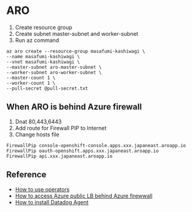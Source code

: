 # ARO
1. Create resource group
2. Create subnet master-subnet and worker-subnet
3. Run az command
```
az aro create --resource-group masafumi-kashiwagi \
--name masafumi-kashiwagi \
--vnet masafumi-kashiwagi \
--master-subnet aro-master-subnet \
--worker-subnet aro-worker-subnet \
--master-count 1 \
--worker-count 1 \
--pull-secret @pull-secret.txt
```

## When ARO is behind Azure firewall
1. Dnat 80,443,6443
2. Add route for Firewall PIP to Internet
3. Change hosts file
```
FirewallPip console-openshift-console.apps.xxx.japaneast.aroapp.io
FirewallPip	oauth-openshift.apps.xxx.japaneast.aroapp.io
FirewallPip api.xxx.japaneast.aroapp.io
```

## Reference
* [How to use operators](https://learn.microsoft.com/en-us/azure/openshift/tutorial-create-cluster#get-a-red-hat-pull-secret-optional)
* [How to access Azure public LB behind Azure firewwall](https://learn.microsoft.com/ja-jp/azure/firewall/integrate-lb)
* [How to install Datadog Agent](https://github.com/DataDog/datadog-operator/blob/main/docs/install-openshift.md)
